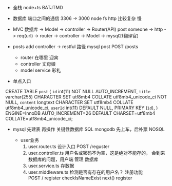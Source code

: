 - 全栈  node+ts
   BATJTMD
- 数据库
   端口之间的通信  3306 -> 3000
   node fs http 比较复杂 慢

- MVC
   数据库 -> Model -> controller -> Router(API)
   post 
   someone -> http -> req(url) -> router -> controller -> Model -> mysql2(翻译官)

- posts add 
   controller -> restful 路径
   mysql post  POST   /posts
   - router 在哪里  迎宾
   - controller  丈母娘 
   - model   service   彩礼

- 单点入口


CREATE TABLE `post` (
  `id` int(11) NOT NULL AUTO_INCREMENT,
  `title` varchar(255) CHARACTER SET utf8mb4 COLLATE utf8mb4_unicode_ci NOT NULL,
  `content` longtext CHARACTER SET utf8mb4 COLLATE utf8mb4_unicode_ci,
  `userId` int(11) DEFAULT NULL,
  PRIMARY KEY (`id`),
) ENGINE=InnoDB AUTO_INCREMENT=26 DEFAULT CHARSET=utf8mb4 COLLATE=utf8mb4_unicode_ci;


- mysql 先建表 再操作  关键性数据库  SQL
    mongodb  先上车，后补票 NOSQL


   - user业务
      1. user.router.ts 设计入口  POST  /reguster
      2.  user.controller.ts 用户名或密码不为空，这是绝对不能存的，
        会到来数据库的问题，用户端 管理 数据库
      3. user.service.ts 存数据
      4. user.middleware.ts 检测是否有存在的用户名？  注册功能  
         POST / register  checkIsNameExist  next()  register